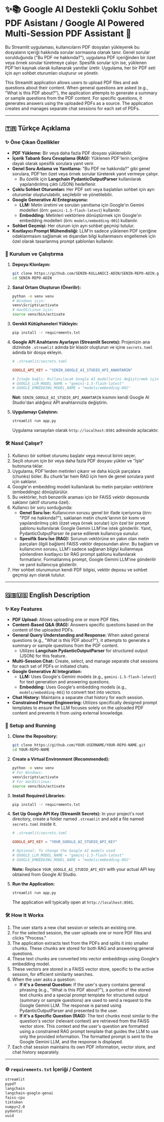 # ✨📚 Google AI Destekli Çoklu Sohbet PDF Asistanı / Google AI Powered Multi-Session PDF Assistant 📄

Bu Streamlit uygulaması, kullanıcıların PDF dosyaları yükleyerek bu dosyaların içeriği hakkında sorular sormasına olanak tanır. Genel sorular sorulduğunda ("Bu PDF ne hakkında?"), uygulama PDF içeriğinden bir özet veya örnek sorular türetmeye çalışır. Spesifik sorular için ise, yüklenen PDF'leri kaynak olarak kullanarak yanıtlar üretir. Uygulama, her bir PDF seti için ayrı sohbet oturumları oluşturur ve yönetir.

This Streamlit application allows users to upload PDF files and ask questions about their content. When general questions are asked (e.g., "What is this PDF about?"), the application attempts to generate a summary or sample questions from the PDF content. For specific questions, it generates answers using the uploaded PDFs as a source. The application creates and manages separate chat sessions for each set of PDFs.

---

## 🇹🇷 Türkçe Açıklama

### ✨ Öne Çıkan Özellikler

*   **PDF Yükleme:** Bir veya daha fazla PDF dosyası yüklenebilir.
*   **İçerik Tabanlı Soru Cevaplama (RAG):** Yüklenen PDF'lerin içeriğine dayalı olarak spesifik sorulara yanıt verir.
*   **Genel Soru Anlama ve Yanıtlama:** "Bu PDF ne hakkında?" gibi genel sorulara, PDF'ten özet veya örnek sorular türeterek yanıt vermeye çalışır.
    *   Bu özellik için **Langchain PydanticOutputParser** kullanılarak yapılandırılmış çıktı (JSON) hedeflenir.
*   **Çoklu Sohbet Oturumları:** Her PDF seti veya başlatılan sohbet için ayrı oturumlar oluşturulabilir, seçilebilir ve yönetilebilir.
*   **Google Generative AI Entegrasyonu:**
    *   **LLM:** Metin üretimi ve soruları yanıtlama için Google'ın Gemini modelleri (örn: `gemini-1.5-flash-latest`) kullanılır.
    *   **Embedding:** Metinleri vektörlere dönüştürmek için Google'ın embedding modelleri (örn: `models/embedding-001`) kullanılır.
*   **Sohbet Geçmişi:** Her oturum için ayrı sohbet geçmişi tutulur.
*   **Kısıtlayıcı Prompt Mühendisliği:** LLM'in sadece yüklenen PDF içeriğine odaklanmasını sağlamak ve dışarıdan bilgi kullanmasını engellemek için özel olarak tasarlanmış prompt şablonları kullanılır.

### 🚀 Kurulum ve Çalıştırma

1.  **Depoyu Klonlayın:**
    ```bash
    git clone https://github.com/SENIN-KULLANICI-ADIN/SENIN-REPO-ADIN.git
    cd SENIN-REPO-ADIN
    ```

2.  **Sanal Ortam Oluşturun (Önerilir):**
    ```bash
    python -m venv venv
    # Windows için:
    venv\Scripts\activate
    # macOS/Linux için:
    source venv/bin/activate
    ```

3.  **Gerekli Kütüphaneleri Yükleyin:**
    ```bash
    pip install -r requirements.txt
    ```

4.  **Google API Anahtarını Ayarlayın (Streamlit Secrets):**
    Projenizin ana dizininde `.streamlit` adında bir klasör oluşturun ve içine `secrets.toml` adında bir dosya ekleyin.
    ```toml
    # .streamlit/secrets.toml

    GOOGLE_API_KEY = "SENIN_GOOGLE_AI_STUDIO_API_ANAHTARIN"

    # İsteğe bağlı: Kullanılacak Google AI modellerini değiştirmek için
    # GOOGLE_LLM_MODEL_NAME = "gemini-1.5-flash-latest"
    # GOOGLE_EMBEDDING_MODEL_NAME = "models/embedding-001"
    ```
    **Not:** `SENIN_GOOGLE_AI_STUDIO_API_ANAHTARIN` kısmını kendi Google AI Studio'dan aldığınız API anahtarınızla değiştirin.

5.  **Uygulamayı Çalıştırın:**
    ```bash
    streamlit run app.py
    ```
    Uygulama varsayılan olarak `http://localhost:8501` adresinde açılacaktır.

### 🛠️ Nasıl Çalışır?

1.  Kullanıcı bir sohbet oturumu başlatır veya mevcut birini seçer.
2.  Seçili oturum için bir veya daha fazla PDF dosyası yükler ve "İşle" butonuna tıklar.
3.  Uygulama, PDF'lerden metinleri çıkarır ve daha küçük parçalara (chunks) böler. Bu chunk'lar hem RAG için hem de genel sorulara yanıt için saklanır.
4.  Google'ın embedding modeli kullanılarak bu metin parçaları vektörlere (embeddings) dönüştürülür.
5.  Bu vektörler, hızlı benzerlik araması için bir FAISS vektör deposunda saklanır (aktif oturuma özel).
6.  Kullanıcı bir soru sorduğunda:
    *   **Genel Soru İse:** Kullanıcının sorusu genel bir ifade içeriyorsa (örn: "PDF ne hakkında?"), saklanan metin chunk'larının bir kısmı ve yapılandırılmış çıktı (özet veya örnek sorular) için özel bir prompt şablonu kullanılarak Google Gemini LLM'ine istek gönderilir. Yanıt, PydanticOutputParser ile parse edilerek kullanıcıya sunulur.
    *   **Spesifik Soru İse (RAG):** Sorunun vektörüne en yakın olan metin parçaları (ilgili bağlam) FAISS vektör deposundan alınır. Bu bağlam ve kullanıcının sorusu, LLM'i sadece sağlanan bilgiyi kullanmaya yönlendiren kısıtlayıcı bir RAG prompt şablonu kullanılarak formatlanır. Formatlanmış prompt, Google Gemini LLM'ine gönderilir ve yanıt kullanıcıya gösterilir.
7.  Her sohbet oturumunun kendi PDF bilgisi, vektör deposu ve sohbet geçmişi ayrı olarak tutulur.

---

## 🇬🇧🇺🇸 English Description

### ✨ Key Features

*   **PDF Upload:** Allows uploading one or more PDF files.
*   **Content-Based Q&A (RAG):** Answers specific questions based on the content of the uploaded PDFs.
*   **General Query Understanding and Response:** When asked general questions (e.g., "What is this PDF about?"), it attempts to generate a summary or sample questions from the PDF content.
    *   Utilizes **Langchain PydanticOutputParser** for structured output (JSON) for this feature.
*   **Multi-Session Chat:** Create, select, and manage separate chat sessions for each set of PDFs or initiated chats.
*   **Google Generative AI Integration:**
    *   **LLM:** Uses Google's Gemini models (e.g., `gemini-1.5-flash-latest`) for text generation and answering questions.
    *   **Embedding:** Uses Google's embedding models (e.g., `models/embedding-001`) to convert text into vectors.
*   **Chat History:** Maintains a separate chat history for each session.
*   **Constrained Prompt Engineering:** Utilizes specifically designed prompt templates to ensure the LLM focuses solely on the uploaded PDF content and prevents it from using external knowledge.

### 🚀 Setup and Running

1.  **Clone the Repository:**
    ```bash
    git clone https://github.com/YOUR-USERNAME/YOUR-REPO-NAME.git
    cd YOUR-REPO-NAME
    ```

2.  **Create a Virtual Environment (Recommended):**
    ```bash
    python -m venv venv
    # For Windows:
    venv\Scripts\activate
    # For macOS/Linux:
    source venv/bin/activate
    ```

3.  **Install Required Libraries:**
    ```bash
    pip install -r requirements.txt
    ```

4.  **Set Up Google API Key (Streamlit Secrets):**
    In your project's root directory, create a folder named `.streamlit` and add a file named `secrets.toml` inside it.
    ```toml
    # .streamlit/secrets.toml

    GOOGLE_API_KEY = "YOUR_GOOGLE_AI_STUDIO_API_KEY"

    # Optional: To change the Google AI models used
    # GOOGLE_LLM_MODEL_NAME = "gemini-1.5-flash-latest"
    # GOOGLE_EMBEDDING_MODEL_NAME = "models/embedding-001"
    ```
    **Note:** Replace `YOUR_GOOGLE_AI_STUDIO_API_KEY` with your actual API key obtained from Google AI Studio.

5.  **Run the Application:**
    ```bash
    streamlit run app.py
    ```
    The application will typically open at `http://localhost:8501`.

### 🛠️ How It Works

1.  The user starts a new chat session or selects an existing one.
2.  For the selected session, the user uploads one or more PDF files and clicks "Process."
3.  The application extracts text from the PDFs and splits it into smaller chunks. These chunks are stored for both RAG and answering general questions.
4.  These text chunks are converted into vector embeddings using Google's embedding model.
5.  These vectors are stored in a FAISS vector store, specific to the active session, for efficient similarity searches.
6.  When the user asks a question:
    *   **If it's a General Question:** If the user's query contains general phrasing (e.g., "What is this PDF about?"), a portion of the stored text chunks and a special prompt template for structured output (summary or sample questions) are used to send a request to the Google Gemini LLM. The response is parsed using PydanticOutputParser and presented to the user.
    *   **If it's a Specific Question (RAG):** The text chunks most similar to the question's vector (relevant context) are retrieved from the FAISS vector store. This context and the user's question are formatted using a constrained RAG prompt template that guides the LLM to use only the provided information. The formatted prompt is sent to the Google Gemini LLM, and the response is displayed.
7.  Each chat session maintains its own PDF information, vector store, and chat history separately.

---

### ⚙️ `requirements.txt` İçeriği / Content

```txt
streamlit
pypdf
langchain
langchain-google-genai
faiss-cpu
tiktoken
numpy<2.0
pydantic
uuid
